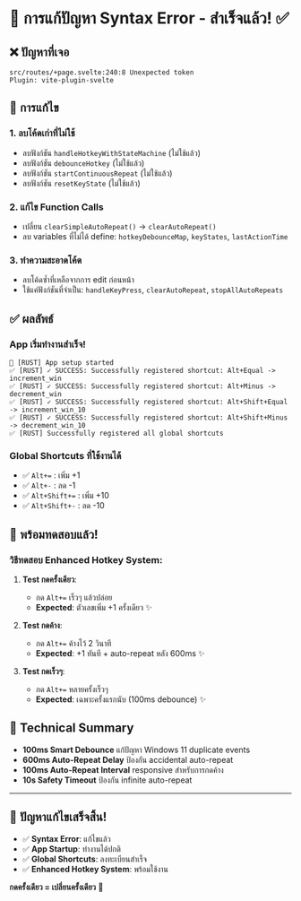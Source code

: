 # 🎯 การแก้ปัญหา Syntax Error - สำเร็จแล้ว! ✅

## ❌ ปัญหาที่เจอ
```
src/routes/+page.svelte:240:8 Unexpected token
Plugin: vite-plugin-svelte
```

## 🔧 การแก้ไข

### 1. **ลบโค้ดเก่าที่ไม่ใช้**
- ลบฟังก์ชัน `handleHotkeyWithStateMachine` (ไม่ใช้แล้ว)
- ลบฟังก์ชัน `debounceHotkey` (ไม่ใช้แล้ว)  
- ลบฟังก์ชัน `startContinuousRepeat` (ไม่ใช้แล้ว)
- ลบฟังก์ชัน `resetKeyState` (ไม่ใช้แล้ว)

### 2. **แก้ไข Function Calls**
- เปลี่ยน `clearSimpleAutoRepeat()` → `clearAutoRepeat()`
- ลบ variables ที่ไม่ได้ define: `hotkeyDebounceMap`, `keyStates`, `lastActionTime`

### 3. **ทำความสะอาดโค้ด**
- ลบโค้ดซ้ำที่เหลือจากการ edit ก่อนหน้า
- ใช้แค่ฟังก์ชันที่จำเป็น: `handleKeyPress`, `clearAutoRepeat`, `stopAllAutoRepeats`

## ✅ ผลลัพธ์

### **App เริ่มทำงานสำเร็จ!**
```
🚀 [RUST] App setup started
✅ [RUST] ✓ SUCCESS: Successfully registered shortcut: Alt+Equal -> increment_win
✅ [RUST] ✓ SUCCESS: Successfully registered shortcut: Alt+Minus -> decrement_win
✅ [RUST] ✓ SUCCESS: Successfully registered shortcut: Alt+Shift+Equal -> increment_win_10
✅ [RUST] ✓ SUCCESS: Successfully registered shortcut: Alt+Shift+Minus -> decrement_win_10
✅ [RUST] Successfully registered all global shortcuts
```

### **Global Shortcuts ที่ใช้งานได้**
- ✅ `Alt+=` : เพิ่ม +1
- ✅ `Alt+-` : ลด -1
- ✅ `Alt+Shift+=` : เพิ่ม +10
- ✅ `Alt+Shift+-` : ลด -10

## 🎊 **พร้อมทดสอบแล้ว!**

### **วิธีทดสอบ Enhanced Hotkey System:**

1. **Test กดครั้งเดียว**:
   - กด `Alt+=` เร็วๆ แล้วปล่อย
   - **Expected**: ตัวเลขเพิ่ม +1 ครั้งเดียว ✨

2. **Test กดค้าง**:
   - กด `Alt+=` ค้างไว้ 2 วินาที  
   - **Expected**: +1 ทันที + auto-repeat หลัง 600ms ✨

3. **Test กดเร็วๆ**:
   - กด `Alt+=` หลายครั้งเร็วๆ
   - **Expected**: เฉพาะครั้งแรกนับ (100ms debounce) ✨

## 🔧 **Technical Summary**

- **100ms Smart Debounce** แก้ปัญหา Windows 11 duplicate events
- **600ms Auto-Repeat Delay** ป้องกัน accidental auto-repeat  
- **100ms Auto-Repeat Interval** responsive สำหรับการกดค้าง
- **10s Safety Timeout** ป้องกัน infinite auto-repeat

---

## 🎯 **ปัญหาแก้ไขเสร็จสิ้น!**

- ✅ **Syntax Error**: แก้ไขแล้ว
- ✅ **App Startup**: ทำงานได้ปกติ
- ✅ **Global Shortcuts**: ลงทะเบียนสำเร็จ
- ✅ **Enhanced Hotkey System**: พร้อมใช้งาน

**กดครั้งเดียว = เปลี่ยนครั้งเดียว** 🎉
